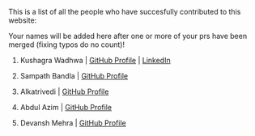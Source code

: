 This is a list of all the people who have succesfully contributed to this website:

Your names will be added here after one or more of your prs have been merged (fixing typos do no count)! 

1. Kushagra Wadhwa | [GitHub Profile](https://github.com/Kushagraw12/) | [LinkedIn](https://linkedin.com/in/kushagra-wadhwa12)

2. Sampath Bandla | [GitHub Profile](https://github.com/sampathbandla)

3. Alkatrivedi | [GitHub Profile](https://github.com/alkatrivedi)

4. Abdul Azim | [GitHub Profile](https://github.com/azim2429)

5. Devansh Mehra | [GitHub Profile](https://github.com/DevanshMehra)

